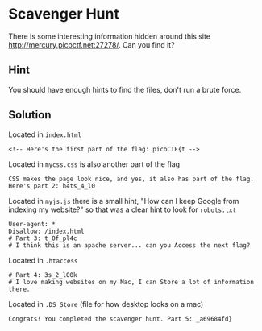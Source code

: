 # Scavenger Hunt 
There is some interesting information hidden around this site http://mercury.picoctf.net:27278/. Can you find it?

## Hint 
You should have enough hints to find the files, don't run a brute force. 

## Solution 
Located in `index.html` 
```
<!-- Here's the first part of the flag: picoCTF{t -->
```

Located in `mycss.css` is also another part of the flag
```
CSS makes the page look nice, and yes, it also has part of the flag. Here's part 2: h4ts_4_l0
```

Located in `myjs.js` there is a small hint, "How can I keep Google from indexing my website?" so that was a clear hint to look for `robots.txt` 
```
User-agent: *
Disallow: /index.html
# Part 3: t_0f_pl4c
# I think this is an apache server... can you Access the next flag?
```

Located in `.htaccess` 
```
# Part 4: 3s_2_lO0k
# I love making websites on my Mac, I can Store a lot of information there.
```

Located in `.DS_Store` (file for how desktop looks on a mac) 
```
Congrats! You completed the scavenger hunt. Part 5: _a69684fd}
```
